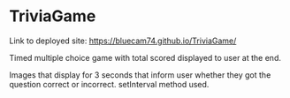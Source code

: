 # TriviaGame

Link to deployed site: https://bluecam74.github.io/TriviaGame/

Timed multiple choice game with total scored displayed to user at the end. 

Images that display for 3 seconds that inform user whether they got the question correct or incorrect. setInterval method used. 

